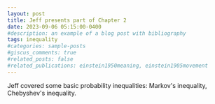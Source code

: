 ```yaml
---
layout: post
title: Jeff presents part of Chapter 2
date: 2023-09-06 05:15:00-0400
#description: an example of a blog post with bibliography
tags: inequality
#categories: sample-posts
#giscus_comments: true
#related_posts: false
#related_publications: einstein1950meaning, einstein1905movement
---
```


  
Jeff covered some basic probability inequalities: Markov's inequality, Chebyshev's inequality.
